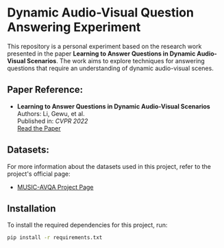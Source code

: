 # Dynamic Audio-Visual Question Answering Experiment

This repository is a personal experiment based on the research work presented in the paper **Learning to Answer Questions in Dynamic Audio-Visual Scenarios**. The work aims to explore techniques for answering questions that require an understanding of dynamic audio-visual scenes.

## Paper Reference:
- **Learning to Answer Questions in Dynamic Audio-Visual Scenarios**  
  Authors: Li, Gewu, et al.  
  Published in: *CVPR 2022*  
  [Read the Paper](https://openaccess.thecvf.com/content/CVPR2022/papers/Li_Learning_To_Answer_Questions_in_Dynamic_Audio-Visual_Scenarios_CVPR_2022_paper.pdf)

## Datasets:
For more information about the datasets used in this project, refer to the project's official page:  
- [MUSIC-AVQA Project Page](https://gewu-lab.github.io/MUSIC-AVQA/)

## Installation

To install the required dependencies for this project, run:

```bash
pip install -r requirements.txt
